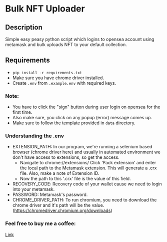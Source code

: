 # Bulk NFT Uploader

## Description
Simple easy peasy python script which logins to opensea account using metamask and bulk uploads NFT to your default collection.

## Requirements

- `pip install -r requirements.txt`
- Make sure you have chrome driver installed.
- Create `.env` from `.example.env` with required keys.


### Note:
- You have to click the "sign" button during user login on opensea for the first time.
- Also make sure, you click on any popup (error) message comes up.
- Make sure to follow the template provided in `data` directory.

### Understanding the .env

- EXTENSION_PATH: In our program, we're running a selenium based browser (chrome driver here) and usually in automated environment we don't have access to extensions, so get the access.
   - Navigate to chrome://extensions/
Click ‘Pack extension’ and enter the local path to the Metamask extension. This will generate a .crx file. Also, make a note of Extension ID.
   - Now the path to this '.crx' file is the value of this field.
- RECOVERY_CODE: Recovery code of your wallet cause we need to login into your metamask.
- PASSWORD: Metamask's password.
- CHROME_DRIVER_PATH: To run chromium, you need to download the chrome driver and it's path will be the value. (https://chromedriver.chromium.org/downloads)




### Feel free to buy me a coffee:
[Link](https://buymeacoffee.com/lakshyakhera)